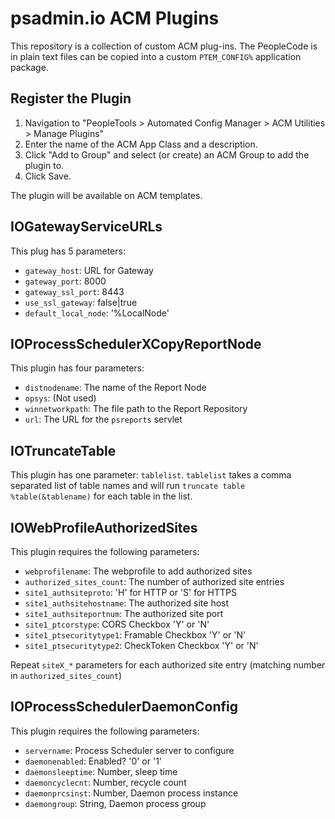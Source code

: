 # psadmin.io ACM Plugins

This repository is a collection of custom ACM plug-ins. The PeopleCode is in plain text files can be copied into a custom `PTEM_CONFIG%` application package.

## Register the Plugin

1. Navigation to "PeopleTools > Automated Config Manager > ACM Utilities > Manage Plugins"
1. Enter the name of the ACM App Class and a description.
1. Click "Add to Group" and select (or create) an ACM Group to add the plugin to.
1. Click Save.

The plugin will be available on ACM templates.

## IOGatewayServiceURLs

This plug has 5 parameters:

* `gateway_host`: URL for Gateway
* `gateway_port`: 8000
* `gateway_ssl_port`: 8443
* `use_ssl_gateway`: false|true
* `default_local_node`: '%LocalNode'

## IOProcessSchedulerXCopyReportNode

This plugin has four parameters: 

* `distnodename`: The name of the Report Node
* `opsys`: (Not used)
* `winnetworkpath`: The file path to the Report Repository
* `url`: The URL for the `psreports` servlet

## IOTruncateTable

This plugin has one parameter: `tablelist`. `tablelist` takes a comma separated list of table names and will run `truncate table %table(&tablename)` for each table in the list.

## IOWebProfileAuthorizedSites

This plugin requires the following parameters:

* `webprofilename`:  The webprofile to add authorized sites
* `authorized_sites_count`: The number of authorized site entries
* `site1_authsiteproto`: 'H' for HTTP or 'S' for HTTPS
* `site1_authsitehostname`: The authorized site host
* `site1_authsiteportnum`: The authorized site port
* `site1_ptcorstype`: CORS Checkbox 'Y' or 'N'
* `site1_ptsecuritytype1`: Framable Checkbox 'Y' or 'N'
* `site1_ptsecuritytype2`: CheckToken Checkbox 'Y' or 'N'

Repeat `siteX_*` parameters for each authorized site entry (matching number in `authorized_sites_count`)

## IOProcessSchedulerDaemonConfig

This plugin requires the following parameters:

* `servername`:  Process Scheduler server to configure
* `daemonenabled`: Enabled? '0' or '1'
* `daemonsleeptime`: Number, sleep time
* `daemoncyclecnt`: Number, recycle count
* `daemonprcsinst`: Number, Daemon process instance
* `daemongroup`: String, Daemon process group
